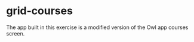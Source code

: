 # grid-courses
The app built in this exercise is a modified version of the Owl app courses screen. 
